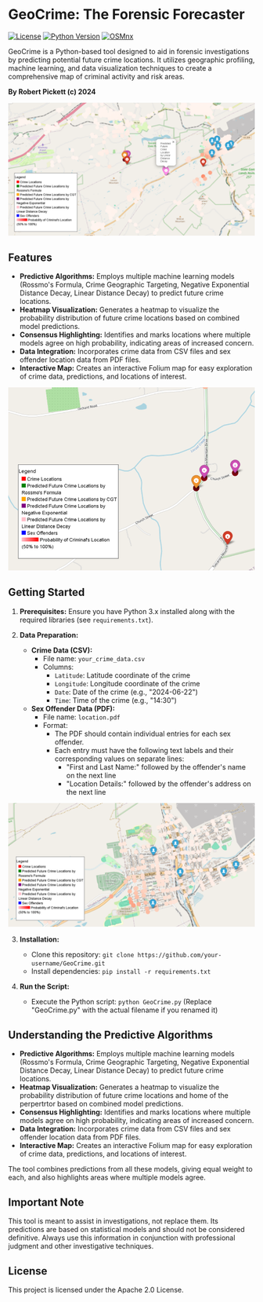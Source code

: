 # GeoCrime: The Forensic Forecaster

[![License](https://img.shields.io/badge/License-Apache%202.0-blue.svg)](https://opensource.org/licenses/Apache-2.0)
[![Python Version](https://img.shields.io/badge/python-3.x-blue.svg)](https://www.python.org/)
[![OSMnx](https://img.shields.io/badge/OSMnx-v1.x-green.svg)](https://osmnx.readthedocs.io/)

GeoCrime is a Python-based tool designed to aid in forensic investigations by predicting potential future crime locations. It utilizes geographic profiling, machine learning, and data visualization techniques to create a comprehensive map of criminal activity and risk areas.

**By Robert Pickett (c) 2024**

[![Overview](https://github.com/Bobpick/Geographic_Profiling/blob/main/GeoCrime_Map_Overview.png)](https://github.com/Bobpick/Geographic_Profiling/blob/main/GeoCrime_Map_Overview.png)

## Features

- **Predictive Algorithms:** Employs multiple machine learning models (Rossmo's Formula, Crime Geographic Targeting, Negative Exponential Distance Decay, Linear Distance Decay) to predict future crime locations.
- **Heatmap Visualization:** Generates a heatmap to visualize the probability distribution of future crime locations based on combined model predictions.
- **Consensus Highlighting:** Identifies and marks locations where multiple models agree on high probability, indicating areas of increased concern.
- **Data Integration:** Incorporates crime data from CSV files and sex offender location data from PDF files.
- **Interactive Map:** Creates an interactive Folium map for easy exploration of crime data, predictions, and locations of interest.

[![Probable Next Location](https://github.com/Bobpick/Geographic_Profiling/blob/main/Probable_next_location.png)](https://github.com/Bobpick/Geographic_Profiling/blob/main/Probable_next_location.png)

## Getting Started

1. **Prerequisites:** Ensure you have Python 3.x installed along with the required libraries (see `requirements.txt`).

2. **Data Preparation:**
   - **Crime Data (CSV):**
     - File name: `your_crime_data.csv`
     - Columns:
       - `Latitude`: Latitude coordinate of the crime
       - `Longitude`: Longitude coordinate of the crime
       - `Date`: Date of the crime (e.g., "2024-06-22")
       - `Time`: Time of the crime (e.g., "14:30")
   - **Sex Offender Data (PDF):**
     - File name: `location.pdf`
     - Format:
       - The PDF should contain individual entries for each sex offender.
       - Each entry must have the following text labels and their corresponding values on separate lines:
         - "First and Last Name:" followed by the offender's name on the next line
         - "Location Details:" followed by the offender's address on the next line


[![Offender Locations](https://github.com/Bobpick/Geographic_Profiling/blob/main/Offender_map.png)](https://github.com/Bobpick/Geographic_Profiling/blob/main/Offender_map.png)

3. **Installation:**
   - Clone this repository: `git clone https://github.com/your-username/GeoCrime.git`
   - Install dependencies: `pip install -r requirements.txt`
   
4. **Run the Script:**
   - Execute the Python script: `python GeoCrime.py` (Replace "GeoCrime.py" with the actual filename if you renamed it)

## Understanding the Predictive Algorithms

- **Predictive Algorithms:** Employs multiple machine learning models (Rossmo's Formula, Crime Geographic Targeting, Negative Exponential Distance Decay, Linear Distance Decay) to predict future crime locations.
- **Heatmap Visualization:** Generates a heatmap to visualize the probability distribution of future crime locations and home of the perpertrtor based on combined model predictions.
- **Consensus Highlighting:** Identifies and marks locations where multiple models agree on high probability, indicating areas of increased concern.
- **Data Integration:** Incorporates crime data from CSV files and sex offender location data from PDF files.
- **Interactive Map:** Creates an interactive Folium map for easy exploration of crime data, predictions, and locations of interest.

The tool combines predictions from all these models, giving equal weight to each, and also highlights areas where multiple models agree.

## Important Note

This tool is meant to assist in investigations, not replace them. Its predictions are based on statistical models and should not be considered definitive. Always use this information in conjunction with professional judgment and other investigative techniques.

## License

This project is licensed under the Apache 2.0 License.

